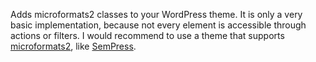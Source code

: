 Adds microformats2 classes to your WordPress theme. It is only a very basic implementation, because not every element is accessible through actions or filters. I would recommend to use a theme that supports [microformats2](http://microformats.org/wiki/microformats2), like [SemPress](https://github.com/pfefferle/SemPress).

